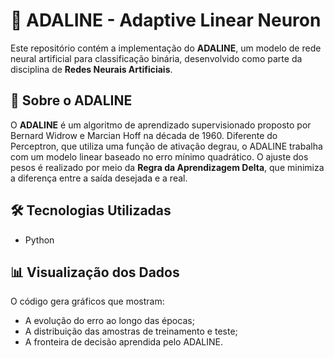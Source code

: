 # 🧠 ADALINE - Adaptive Linear Neuron

Este repositório contém a implementação do **ADALINE**, um modelo de rede neural artificial para classificação binária, desenvolvido como parte da disciplina de **Redes Neurais Artificiais**.

## 🔬 Sobre o ADALINE

O **ADALINE** é um algoritmo de aprendizado supervisionado proposto por Bernard Widrow e Marcian Hoff na década de 1960. Diferente do Perceptron, que utiliza uma função de ativação degrau, o ADALINE trabalha com um modelo linear baseado no erro mínimo quadrático. O ajuste dos pesos é realizado por meio da **Regra da Aprendizagem Delta**, que minimiza a diferença entre a saída desejada e a real.

## 🛠 Tecnologias Utilizadas

- Python

## 📊 Visualização dos Dados

O código gera gráficos que mostram:
- A evolução do erro ao longo das épocas;
- A distribuição das amostras de treinamento e teste;
- A fronteira de decisão aprendida pelo ADALINE.
